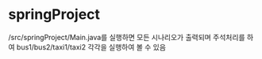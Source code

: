# springProject
/src/springProject/Main.java를 실행하면 모든 시나리오가 출력되며
주석처리를 하여 bus1/bus2/taxi1/taxi2 각각을 실행하여 볼 수 있음
